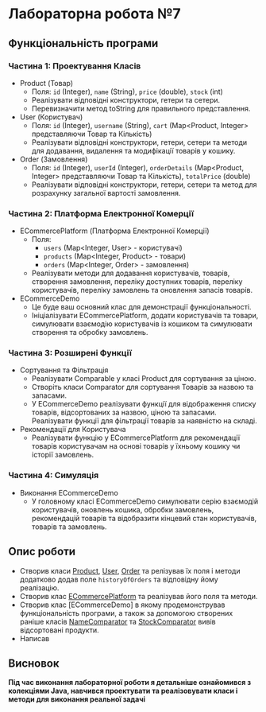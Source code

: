 # Лабораторна робота №7

## Функціональність програми

### Частина 1: Проектування Класів ###
- Product (Товар)
  - Поля: `id` (Integer), `name` (String), `price` (double), `stock` (int)
  - Реалізувати відповідні конструктори, гетери та сетери.
  - Перевизначити метод toString для правильного представлення.
- User (Користувач)
  - Поля: `id` (Integer), `username` (String), `cart` (Map<Product, Integer> представляючи Товар та Кількість)
  - Реалізувати відповідні конструктори, гетери, сетери та методи для додавання, видалення та модифікації товарів у кошику.
- Order (Замовлення)
  - Поля: `id` (Integer), `userId` (Integer), `orderDetails` (Map<Product, Integer> представляючи Товар та Кількість), `totalPrice` (double)
  - Реалізувати відповідні конструктори, гетери, сетери та метод для розрахунку загальної вартості замовлення.

### Частина 2: Платформа Електронної Комерції ###
- ECommercePlatform (Платформа Електронної Комерції)
  - Поля:
    - `users` (Map<Integer, User> - користувачі)
    - `products` (Map<Integer, Product> - товари)
    - `orders` (Map<Integer, Order> - замовлення)
  - Реалізувати методи для додавання користувачів, товарів, створення замовлення, переліку доступних товарів, переліку користувачів, переліку замовлень та оновлення запасів товарів.
- ECommerceDemo
  - Це буде ваш основний клас для демонстрації функціональності.
  - Ініціалізувати ECommercePlatform, додати користувачів та товари, симулювати взаємодію користувачів із кошиком та симулювати створення та обробку замовлень.

### Частина 3: Розширені Функції ###
- Сортування та Фільтрація
  - Реалізувати Comparable у класі Product для сортування за ціною.
  - Створіть класи Comparator для сортування Товарів за назвою та запасами.
  - У ECommerceDemo реалізувати функції для відображення списку товарів, відсортованих за назвою, ціною та запасами. Реалізувати функції для фільтрації товарів за наявністю на складі.
- Рекомендації для Користувача
  - Реалізувати функцію у ECommercePlatform для рекомендації товарів користувачам на основі товарів у їхньому кошику чи історії замовлень.

### Частина 4: Симуляція ###
- Виконання ECommerceDemo
  - У головному класі ECommerceDemo симулювати серію взаємодій користувачів, оновлень кошика, обробки замовлень, рекомендацій товарів та відобразити кінцевий стан користувачів, товарів та замовлень.

## Опис роботи

- Створив класи [Product], [User], [Order] та релізував їх поля і методи додатково додав поле `historyOfOrders` та відповідну йому реалізацію.
- Створив клас [ECommercePlatform] та реалізував його поля та методи.
- Створив клас [ECommerceDemo] в якому продемонстрував функціональність програми, а також за допомогою створених раніше класів [NameComparator] та [StockComparator] вивів відсортовані продукти.
- Написав

## Висновок

**Під час виконання лабораторної роботи я детальніше ознайомився з колекціями Java, навчився проектувати та реалізовувати класи і методи для виконання реальної задачі**

[Product]: ./src/main/java/org/example/Product.java
[User]: ./src/main/java/org/example/User.java
[Order]: ./src/main/java/org/example/Order.java
[ECommercePlatform]: ./src/main/java/org/example/ECommercePlatform.java
[NameComparator]: ./src/main/java/org/example/NameComparator.java
[StockComparator]: ./src/main/java/org/example/StockComparator.java
